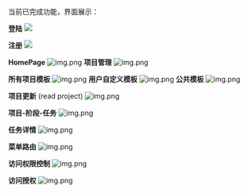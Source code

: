 当前已完成功能，界面展示：

**登陆**
![](./assets/login.png)

**注册**
![](./assets/register.png)

**HomePage**
![img.png](assets/homepage.png)
**项目管理**
![img.png](assets/projects.png)

**所有项目模板**
![img.png](assets/allProTemp.png)
**用户自定义模板**
![img.png](assets/customProjTemp.png)
**公共模板**
![img.png](assets/publicProjTemp.png)

**项目更新** (read project)
![img.png](assets/readProject.png)

**项目-阶段-任务**
![img.png](assets/tasksOfstage.png)

**任务详情**
![img.png](assets/readTask.png)

**菜单路由**
![img.png](assets/menuRouter.png)

**访问权限控制**
![img.png](assets/nodeList.png)

**访问授权**
![img.png](assets/authNode.png)